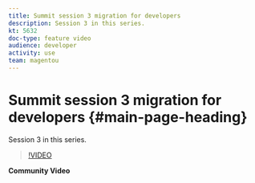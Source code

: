 ```yaml
---
title: Summit session 3 migration for developers
description: Session 3 in this series.
kt: 5632
doc-type: feature video
audience: developer
activity: use
team: magentou
---
```


# Summit session 3 migration for developers {#main-page-heading}

Session 3 in this series.

>[!VIDEO](https://video.tv.adobe.com/v/35707?quality=12&learn=on)

**Community Video**